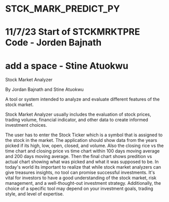 # STCK_MARK_PREDICT_PY
# 11/7/23 Start of STCKMRKTPRE Code - Jorden Bajnath
# add a space - Stine Atuokwu


Stock Market Analyzer

By Jordan Bajnath and Stine Atuokwu

A tool or system intended to analyze and evaluate different features of the stock market. 

Stock Market Analyzer usually includes the evaluation of stock prices, trading volume, financial indicator, and other data to create informed investment choices.

The user has to enter the Stock Ticker which is a symbol that is assigned to the stock in the market. The application should show data from the years picked if its high, low, open, closed, and volume. Also the closing rice vs the time chart and closing price vs time chart within 100 days moving average and 200 days moving average. Then the final chart shows predition vs actual chart showing what was picked and what it was supposed to be. In today's world its important to realize that while stock market analyzers can give treasures insights, no tool can promise successful investments. It's vital for investors to have a good understanding of the stock market, risk management, and a well-thought-out investment strategy. Additionally, the choice of a specific tool may depend on your investment goals, trading style, and level of expertise.
